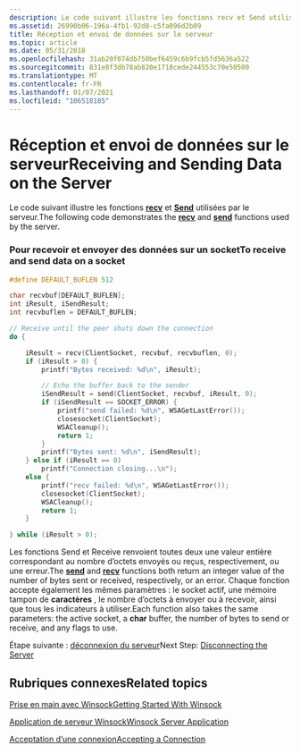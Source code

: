```yaml
---
description: Le code suivant illustre les fonctions recv et Send utilisées par le serveur.
ms.assetid: 26990b06-196a-4fb1-92d8-c5fa096d2b09
title: Réception et envoi de données sur le serveur
ms.topic: article
ms.date: 05/31/2018
ms.openlocfilehash: 31ab20f074db750bef6459c6b9fcb5fd5636a522
ms.sourcegitcommit: 831e8f3db78ab820e1710cede244553c70e50500
ms.translationtype: MT
ms.contentlocale: fr-FR
ms.lasthandoff: 01/07/2021
ms.locfileid: "106518185"
---
```

# <a name="receiving-and-sending-data-on-the-server"></a><span data-ttu-id="cafa3-103">Réception et envoi de données sur le serveur</span><span class="sxs-lookup"><span data-stu-id="cafa3-103">Receiving and Sending Data on the Server</span></span>

<span data-ttu-id="cafa3-104">Le code suivant illustre les fonctions [**recv**](/windows/desktop/api/winsock/nf-winsock-recv) et [**Send**](/windows/desktop/api/Winsock2/nf-winsock2-send) utilisées par le serveur.</span><span class="sxs-lookup"><span data-stu-id="cafa3-104">The following code demonstrates the [**recv**](/windows/desktop/api/winsock/nf-winsock-recv) and [**send**](/windows/desktop/api/Winsock2/nf-winsock2-send) functions used by the server.</span></span>

### <a name="to-receive-and-send-data-on-a-socket"></a><span data-ttu-id="cafa3-105">Pour recevoir et envoyer des données sur un socket</span><span class="sxs-lookup"><span data-stu-id="cafa3-105">To receive and send data on a socket</span></span>


```C++
#define DEFAULT_BUFLEN 512

char recvbuf[DEFAULT_BUFLEN];
int iResult, iSendResult;
int recvbuflen = DEFAULT_BUFLEN;

// Receive until the peer shuts down the connection
do {

    iResult = recv(ClientSocket, recvbuf, recvbuflen, 0);
    if (iResult > 0) {
        printf("Bytes received: %d\n", iResult);

        // Echo the buffer back to the sender
        iSendResult = send(ClientSocket, recvbuf, iResult, 0);
        if (iSendResult == SOCKET_ERROR) {
            printf("send failed: %d\n", WSAGetLastError());
            closesocket(ClientSocket);
            WSACleanup();
            return 1;
        }
        printf("Bytes sent: %d\n", iSendResult);
    } else if (iResult == 0)
        printf("Connection closing...\n");
    else {
        printf("recv failed: %d\n", WSAGetLastError());
        closesocket(ClientSocket);
        WSACleanup();
        return 1;
    }

} while (iResult > 0);
```



<span data-ttu-id="cafa3-106">Les [](/windows/desktop/api/Winsock2/nf-winsock2-send) fonctions Send [](/windows/desktop/api/winsock/nf-winsock-recv) et Receive renvoient toutes deux une valeur entière correspondant au nombre d’octets envoyés ou reçus, respectivement, ou une erreur.</span><span class="sxs-lookup"><span data-stu-id="cafa3-106">The [**send**](/windows/desktop/api/Winsock2/nf-winsock2-send) and [**recv**](/windows/desktop/api/winsock/nf-winsock-recv) functions both return an integer value of the number of bytes sent or received, respectively, or an error.</span></span> <span data-ttu-id="cafa3-107">Chaque fonction accepte également les mêmes paramètres : le socket actif, une mémoire tampon de **caractères** , le nombre d’octets à envoyer ou à recevoir, ainsi que tous les indicateurs à utiliser.</span><span class="sxs-lookup"><span data-stu-id="cafa3-107">Each function also takes the same parameters: the active socket, a **char** buffer, the number of bytes to send or receive, and any flags to use.</span></span>

<span data-ttu-id="cafa3-108">Étape suivante : [déconnexion du serveur](disconnecting-the-server.md)</span><span class="sxs-lookup"><span data-stu-id="cafa3-108">Next Step: [Disconnecting the Server](disconnecting-the-server.md)</span></span>

## <a name="related-topics"></a><span data-ttu-id="cafa3-109">Rubriques connexes</span><span class="sxs-lookup"><span data-stu-id="cafa3-109">Related topics</span></span>

<dl> <dt>

[<span data-ttu-id="cafa3-110">Prise en main avec Winsock</span><span class="sxs-lookup"><span data-stu-id="cafa3-110">Getting Started With Winsock</span></span>](getting-started-with-winsock.md)
</dt> <dt>

[<span data-ttu-id="cafa3-111">Application de serveur Winsock</span><span class="sxs-lookup"><span data-stu-id="cafa3-111">Winsock Server Application</span></span>](winsock-server-application.md)
</dt> <dt>

[<span data-ttu-id="cafa3-112">Acceptation d’une connexion</span><span class="sxs-lookup"><span data-stu-id="cafa3-112">Accepting a Connection</span></span>](accepting-a-connection.md)
</dt> </dl>

 

 




